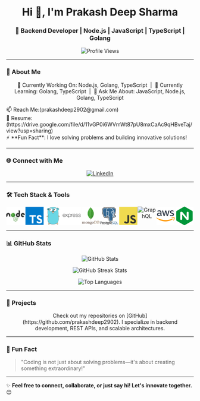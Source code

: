 <h1 align="center">Hi 👋, I'm Prakash Deep Sharma</h1>
<h3 align="center">🚀 Backend Developer | Node.js | JavaScript | TypeScript | Golang</h3>

<p align="center">
    <img src="https://komarev.com/ghpvc/?username=prakashdeep2902&label=Profile%20Views&color=0e75b6&style=flat"
        alt="Profile Views" />
</p>

---

### 🌟 About Me
<p align="center">
    🔭 Currently Working On: Node.js, Golang, TypeScript &nbsp;|&nbsp;
    🌱 Currently Learning: Golang, TypeScript &nbsp;|&nbsp;
    💬 Ask Me About: JavaScript, Node.js, Golang, TypeScript
</p>

<p align="left">
    📫 Reach Me:(prakashdeep2902@gmail.com)<br>
    📄 Resume:(https://drive.google.com/file/d/11vGP0i6WVmWt87pU8mxCaAc9qHBveTaj/view?usp=sharing)<br>
    ⚡ **Fun Fact**: I love solving problems and building innovative solutions!
</p>

---

### 🌐 Connect with Me
<p align="center">
    <a href="https://linkedin.com/in/pkdeep" target="_blank">
        <img src="https://img.shields.io/badge/LinkedIn-blue?style=for-the-badge&logo=linkedin&logoColor=white"
            alt="LinkedIn" />
    </a>
</p>

---

### 🛠️ Tech Stack & Tools
<p align="center" style="display: flex; justify-content: space-evenly;">
    <img src="https://raw.githubusercontent.com/devicons/devicon/master/icons/nodejs/nodejs-original-wordmark.svg"
        alt="Node.js" width="50" height="50" />
    <img src="https://raw.githubusercontent.com/devicons/devicon/master/icons/typescript/typescript-original.svg"
        alt="TypeScript" width="50" height="50" />
    <img src="https://raw.githubusercontent.com/devicons/devicon/master/icons/go/go-original.svg" alt="Golang"
        width="50" height="50" />
    <img src="https://raw.githubusercontent.com/devicons/devicon/master/icons/express/express-original-wordmark.svg"
        alt="Express.js" width="50" height="50" />
    <img src="https://raw.githubusercontent.com/devicons/devicon/master/icons/mongodb/mongodb-original-wordmark.svg"
        alt="MongoDB" width="50" height="50" />
    <img src="https://raw.githubusercontent.com/devicons/devicon/master/icons/postgresql/postgresql-original-wordmark.svg"
        alt="PostgreSQL" width="50" height="50" />
    <img src="https://raw.githubusercontent.com/devicons/devicon/master/icons/javascript/javascript-original.svg"
        alt="JavaScript" width="50" height="50" />
    <img src="https://www.vectorlogo.zone/logos/graphql/graphql-icon.svg" alt="GraphQL" width="50" height="50" />
    <img src="https://raw.githubusercontent.com/devicons/devicon/master/icons/amazonwebservices/amazonwebservices-original-wordmark.svg"
        alt="AWS" width="50" height="50" />
    <img src="https://raw.githubusercontent.com/devicons/devicon/master/icons/nginx/nginx-original.svg" alt="NGINX"
        width="50" height="50" />
</p>

---

### 📊 GitHub Stats
<p align="center">
    <img src="https://github-readme-stats.vercel.app/api?username=prakashdeep2902&show_icons=true&theme=radical"
        alt="GitHub Stats" />
</p>
<p align="center">
    <img src="https://github-readme-streak-stats.herokuapp.com/?user=prakashdeep2902&theme=radical"
        alt="GitHub Streak Stats" />
</p>
<p align="center">
    <img src="https://github-readme-stats.vercel.app/api/top-langs/?username=prakashdeep2902&layout=compact&theme=radical"
        alt="Top Languages" />
</p>

---

### 📁 Projects
<p align="center">
    Check out my repositories on [GitHub](https://github.com/prakashdeep2902).
    I specialize in backend development, REST APIs, and scalable architectures.
</p>

---

### 🎨 Fun Fact
> "Coding is not just about solving problems—it's about creating something extraordinary!"

---

✨ **Feel free to connect, collaborate, or just say hi! Let's innovate together.** 😊
